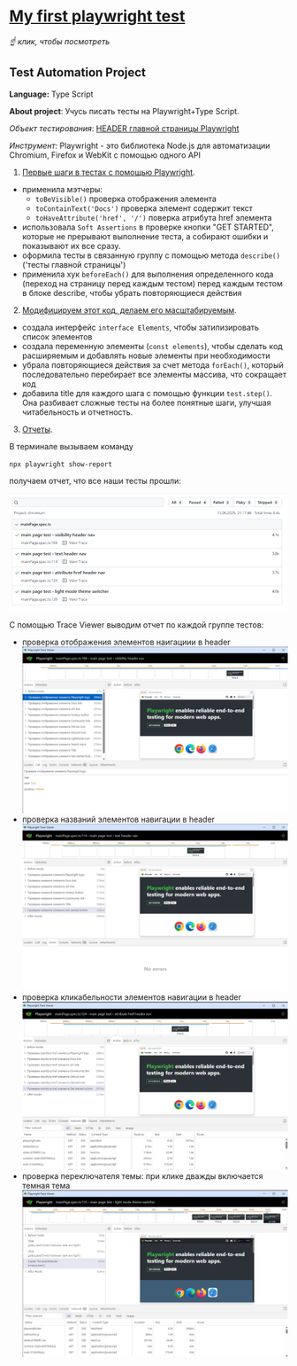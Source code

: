 # [My first playwright test](https://github.com/elenka9/playwright_2/blob/main/tests/mainPage.spec.ts)

*☝️ клик, чтобы посмотреть*


## Test Automation Project


**Language:** Type Script


**About project**: Учусь писать тесты на Playwright+Type Script.


*Объект тестирования*: [HEADER главной страницы Playwright](https://playwright.dev/)


*Инструмент:*  Playwright - это библиотека Node.js для автоматизации Chromium, Firefox и WebKit с помощью одного API


1. [Первые шаги в тестах с помощью Playwright](https://github.com/elenka9/playwright_1/blob/main/tests/mainPage.spec.ts).


- применила мэтчеры:
  - `toBeVisible()` проверка отображения элемента
  - `toContainText('Docs')` проверка элемент содержит текст
  - `toHaveAttribute('href', '/')` поверка атрибута href элемента
- использовала `Soft Assertions` в проверке кнопки "GET STARTED", которые не прерывают выполнение теста, а собирают ошибки и показывают их все сразу.
- оформила тесты в связанную группу с помощью метода `describe()`  ('тесты главной страницы')
- применила хук `beforeEach()` для выполнения определенного кода (переход на страницу перед каждым тестом) перед каждым тестом в блоке describe, чтобы убрать повторяющиеся действия

2. [Модифицируем этот код, делаем его масштабируемым](https://github.com/elenka9/playwright_2/blob/main/tests/mainPage.spec.ts).

- создала интерфейс `interface Elements`, чтобы затипизировать список элементов
- создала переменную элементы (`const elements`), чтобы сделать код расширяемым и добавлять новые элементы при необходимости
- убрала повторяющиеся действия за счет метода `forEach()`, который последовательно перебирает все элементы массива, что сокращает код
- добавила title для каждого шага с помощью функции `test.step()`. Она разбивает сложные тесты на более понятные шаги, улучшая читабельность и отчетность.

3. [Отчеты](https://github.com/elenka9/playwright_2/blob/main/report.png).

  В терминале вызываем команду
  
  `npx playwright show-report`
  
  получаем отчет, что все наши тесты прошли: 
      
  ![отчет](https://github.com/elenka9/playwright_2/blob/main/report.png) 

  С помощью Trace Viewer выводим отчет по каждой группе тестов:
  - проверка отображения элементов наигациии в header ![проверка отображения элементов наигациии в header](https://github.com/elenka9/playwright_2/blob/main/trace-viewer-visibility-header.png)
  - проверка названий элементов навигации в header ![проверка названий элементов навигации в header](https://github.com/elenka9/playwright_2/blob/main/trace-viewer-text-header.png)
  - проверка кликабельности элементов навигации в header ![проверка кликабельности элементов навигации в header](https://github.com/elenka9/playwright_2/blob/main/trace-viewer-attribute-href.png)
  - проверка переключателя темы: при клике дважды включается темная тема ![проверка переключателя темы: при клике дважды включается темная тема](https://github.com/elenka9/playwright_2/blob/main/trace-viewer-light-mode-theme.png)
